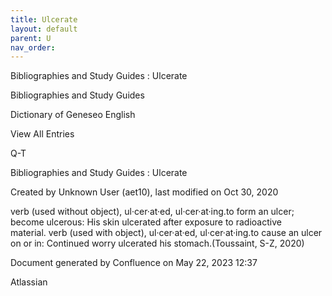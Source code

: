 ```yaml
---
title: Ulcerate
layout: default
parent: U
nav_order:
---
```


Bibliographies and Study Guides : Ulcerate

Bibliographies and Study Guides

Dictionary of Geneseo English

View All Entries

Q-T

Bibliographies and Study Guides : Ulcerate

Created by  Unknown User (aet10), last modified on Oct 30, 2020

verb (used without object), ul·cer·at·ed, ul·cer·at·ing.to form an ulcer; become ulcerous: His skin ulcerated after exposure to radioactive material. verb (used with object), ul·cer·at·ed, ul·cer·at·ing.to cause an ulcer on or in: Continued worry ulcerated his stomach.(Toussaint, S-Z, 2020) 

Document generated by Confluence on May 22, 2023 12:37

Atlassian
